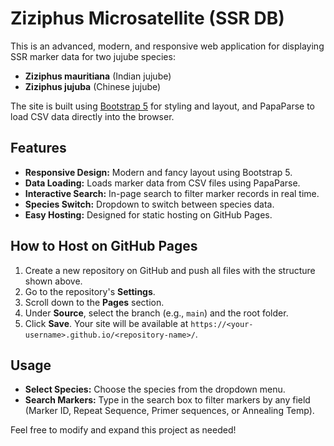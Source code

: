 # Ziziphus Microsatellite (SSR DB)

This is an advanced, modern, and responsive web application for displaying SSR marker data for two jujube species:

- **Ziziphus mauritiana** (Indian jujube)
- **Ziziphus jujuba** (Chinese jujube)

The site is built using [Bootstrap 5](https://getbootstrap.com/) for styling and layout, and PapaParse to load CSV data directly into the browser.

## Features

- **Responsive Design:** Modern and fancy layout using Bootstrap 5.
- **Data Loading:** Loads marker data from CSV files using PapaParse.
- **Interactive Search:** In-page search to filter marker records in real time.
- **Species Switch:** Dropdown to switch between species data.
- **Easy Hosting:** Designed for static hosting on GitHub Pages.

## How to Host on GitHub Pages

1. Create a new repository on GitHub and push all files with the structure shown above.
2. Go to the repository's **Settings**.
3. Scroll down to the **Pages** section.
4. Under **Source**, select the branch (e.g., `main`) and the root folder.
5. Click **Save**. Your site will be available at `https://<your-username>.github.io/<repository-name>/`.

## Usage

- **Select Species:** Choose the species from the dropdown menu.
- **Search Markers:** Type in the search box to filter markers by any field (Marker ID, Repeat Sequence, Primer sequences, or Annealing Temp).

Feel free to modify and expand this project as needed!

